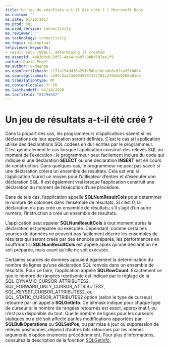 ```yaml
---
title: Un jeu de résultats a-t-il été créé ? | Microsoft Docs
ms.custom: ''
ms.date: 01/19/2017
ms.prod: sql
ms.prod_service: connectivity
ms.reviewer: ''
ms.technology: connectivity
ms.topic: conceptual
helpviewer_keywords:
- result sets [ODBC], determining if created
ms.assetid: 4a83b8cb-2d57-4e64-b497-80bd587ee1f9
author: David-Engel
ms.author: v-daenge
ms.openlocfilehash: c171a154dd16a291c5dbe1dcade8c01ea95fb084
ms.sourcegitcommit: ce94c2ad7a50945481172782c270b5b0206e61de
ms.translationtype: MT
ms.contentlocale: fr-FR
ms.lasthandoff: 04/14/2020
ms.locfileid: "81294547"
---
```

# <a name="was-a-result-set-created"></a>Un jeu de résultats a-t-il été créé ?
Dans la plupart des cas, les programmeurs d’applications savent si les déclarations de leur application seront définies. C’est le cas si l’application utilise des déclarations SQL codées en dur écrites par le programmeur. C’est généralement le cas lorsque l’application construit des relevés SQL au moment de l’exécution : le programmeur peut facilement inclure du code qui indique si une déclaration **SELECT** ou une déclaration **INSERT** est en cours de construction. Dans quelques cas, le programmeur ne peut pas savoir si une déclaration créera un ensemble de résultats. Cela est vrai si l’application fournit un moyen pour l’utilisateur d’entrer et d’exécuter une déclaration SQL. Il est également vrai lorsque l’application construit une déclaration au moment de l’exécution d’une procédure.  
  
 Dans de tels cas, l’application appelle **SQLNumResultCols** pour déterminer le nombre de colonnes dans l’ensemble de résultats. Si c’est 0, la déclaration n’a pas créé un ensemble de résultats; s’il s’agit d’un autre numéro, l’instruction a créé un ensemble de résultats.  
  
 L’application peut appeler **SQLNumResultCols** à tout moment après la déclaration est préparée ou exécutée. Cependant, comme certaines sources de données ne peuvent pas facilement décrire les ensembles de résultats qui seront créés par des énoncés préparés, les performances en souffriront si **SQLNumResultCols** est appelé après qu’une déclaration ne soit préparée, mais avant qu’elle ne soit exécutée.  
  
 Certaines sources de données appuient également la détermination du nombre de lignes qu’une déclaration SQL renvoie dans un ensemble de résultats. Pour ce faire, l’application appelle **SQLRowCount**. Exactement ce que le nombre de rangées représente est indiqué par le réglage de la SQL_DYNAMIC_CURSOR_ATTRIBUTES2, SQL_FORWARD_ONLY_CURSOR_ATTRIBUTES2, SQL_KEYSET_CURSOR_ATTRIBUTES2, ou SQL_STATIC_CURSOR_ATTRIBUTES2 option (selon le type de curseur) retourné par un appel à **SQLGetInfo**. Ce bitmask indique pour chaque type de curseur si le nombre de rangées retournés est exact, approximatif, ou n’est pas disponible du tout. Que le nombre de lignes pour les curseurs statiques ou à clé soit affecté par les modifications apportées par **SQLBulkOperations** ou **SQLSetPos**, ou par mise à jour ou suppression de relevés positionnés, dépend d’autres bits retournés par les mêmes arguments d’option énumérés précédemment. Pour plus d’informations, consultez la description de la fonction [SQLGetInfo.](../../../odbc/reference/syntax/sqlgetinfo-function.md)
